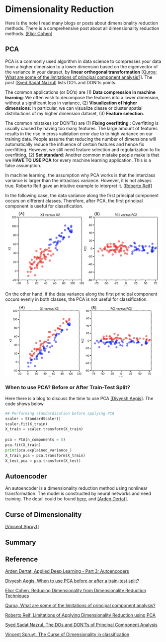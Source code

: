 
# Dimensionality Reduction 

Here is the note I read many blogs or posts about dimensionality reduction methods. There is a comprehensive post about all dimensionality reduction methods. [[Elior Cohen]][Reducing Dimensionality from Dimensionality Reduction Techniques]


## PCA

PCA is a commonly used algorithm in data science to compresses your data from a higher dimension to a lower dimension based on the eigenvector of the variance in your dataset, by **linear orthogonal transformation** [[Quroa: What are some of the limitations of principal component analysis?]][What are some of the limitations of principal component analysis?]. The post [[Syed Sadat Nazrul]][The DOs and DON’Ts of Principal Component Analysis] lists DO’s and DON'ts points. 

The common applications (or DO’s) are (1) **Data compression in machine learning**: We often wish to decompose the features into a lower dimension, without a significant loss in variance, (2) **Visualization of higher dimensions**: In particular, we can visualize classe or cluster spatial distributions of my higher dimension dataset, (3) **Feature selection**. 

The common mistakes (or DON’Ts) are (1) **Fixing overfitting** : Overfitting is usually caused by having too many features. The large amount of features results in the rise in cross validation error due to to high variance on our training data. People assume that reducing the number of dimensions will automatically reduce the influence of certain features and hence fix overfitting. However, we still need feature selection and regularization to fix overfitting, (2) **Set standard**: Another common mistake people make is that we **HAVE TO USE PCA** for every machine learning application. This is a false assumption.

In machine learning, the assumption why PCA works is that the interclass variance is larger than the intraclass variance. However, it is not always true. Roberto Reif gave an intutive example to interpret it. [[Roberto Reif]][Limitations of Applying Dimensionality Reduction using PCA]

In the following case, the data variance along the first principal component occurs on different classes. Therefore, after PCA, the first principal component is useful for classification.
![inter_class_variance](images/inter_class_variance.png)

On the other hand, if the data variance along the first principal component occurs evenly in both classes, the PCA is not useful for classification.
![intra_class_variance](images/intra_class_variance.png)

### When to use PCA? Before or After Train-Test Split?

Here there is a blog to discuss the time to use PCA [[Divyesh Aegis]][When to use PCA before or after a train-test split?]. The code shows below
```Python
## Performing standardization before applying PCA
scaler = StandardScaler()
scaler.fit(X_train)
X_train = scaler.transform(X_train)

pca = PCA(n_components = 5)
pca.fit(X_train)
print(pca.explained_variance_)
X_train_pca = pca.transform(X_train)
X_test_pca = pca.transform(X_test)
```


## Autoencoder
   

An autoencoder is a dimensionality reduction method using nonlinear transformation. The model is constructed by neural networks and need training. The detail could be found [here](https://github.com/HsiangHung/Machine_Learning_Note/tree/master/Dimensionality_Reduction/Autoencoder), and [[Arden Dertat]][Applied Deep Learning - Part 3: Autoencoders].


## Curse of Dimensionality 


[[Vincent Spruyt]][The Curse of Dimensionality in classification]



## Summary












## Reference



[Applied Deep Learning - Part 3: Autoencoders]: https://towardsdatascience.com/applied-deep-learning-part-3-autoencoders-1c083af4d798
[Arden Dertat, Applied Deep Learning - Part 3: Autoencoders](https://towardsdatascience.com/applied-deep-learning-part-3-autoencoders-1c083af4d798)


[When to use PCA before or after a train-test split?]: https://www.codementor.io/@divyeshaegis/when-to-use-pca-before-or-after-a-train-test-split-vxdrlu6ci
[Divyesh Aegis, When to use PCA before or after a train-test split?](https://www.codementor.io/@divyeshaegis/when-to-use-pca-before-or-after-a-train-test-split-vxdrlu6ci)

[Reducing Dimensionality from Dimensionality Reduction Techniques]: https://towardsdatascience.com/reducing-dimensionality-from-dimensionality-reduction-techniques-f658aec24dfe
[Elior Cohen, Reducing Dimensionality from Dimensionality Reduction Techniques](https://towardsdatascience.com/reducing-dimensionality-from-dimensionality-reduction-techniques-f658aec24dfe)


[What are some of the limitations of principal component analysis?]: https://www.quora.com/What-are-some-of-the-limitations-of-principal-component-analysis
[Quroa, What are some of the limitations of principal component analysis?](https://www.quora.com/What-are-some-of-the-limitations-of-principal-component-analysis)


[Limitations of Applying Dimensionality Reduction using PCA]: https://www.robertoreif.com/blog/2018/1/9/pca
[Roberto Reif, Limitations of Applying Dimensionality Reduction using PCA](https://www.robertoreif.com/blog/2018/1/9/pca)


[The DOs and DON’Ts of Principal Component Analysis]: https://medium.com/@sadatnazrul/the-dos-and-donts-of-principal-component-analysis-7c2e9dc8cc48
[Syed Sadat Nazrul, The DOs and DON’Ts of Principal Component Analysis](https://medium.com/@sadatnazrul/the-dos-and-donts-of-principal-component-analysis-7c2e9dc8cc48)


[The Curse of Dimensionality in classification]: http://www.visiondummy.com/2014/04/curse-dimensionality-affect-classification/
[Vincent Spruyt, The Curse of Dimensionality in classification](http://www.visiondummy.com/2014/04/curse-dimensionality-affect-classification/)


